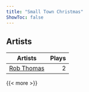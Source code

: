```yaml
---
title: "Small Town Christmas"
ShowToc: false
---
```


## Artists
Artists | Plays 
----- | -----: 
[Rob Thomas](/artists/rob-thomas-41846) | 2

{{< more >}}